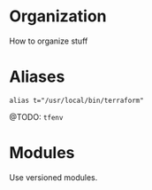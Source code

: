 # Organization

How to organize stuff

# Aliases

```shell
alias t="/usr/local/bin/terraform"
```

@TODO: `tfenv`

# Modules

Use versioned modules.

